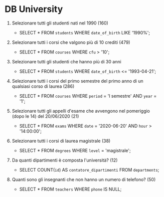 # DB University
1. Selezionare tutti gli studenti nati nel 1990 (160)
    - SELECT * FROM `students` WHERE `date_of_birth` LIKE '1990%'; 

2. Selezionare tutti i corsi che valgono più di 10 crediti (479)
    - SELECT * FROM `courses` WHERE `cfu` > '10'; 

3. Selezionare tutti gli studenti che hanno più di 30 anni
    - SELECT * FROM `students` WHERE `date_of_birth` <= '1993-04-21'; 

4. Selezionare tutti i corsi del primo semestre del primo anno di un qualsiasi corso di laurea (286)
    - SELECT * FROM `courses` WHERE `period` = 'I semestre' AND `year` = '1'; 

5. Selezionare tutti gli appelli d'esame che avvengono nel pomeriggio (dopo le 14) del 20/06/2020 (21)
    - SELECT * FROM `exams` WHERE `date` = '2020-06-20' AND `hour` > '14:00:00'; 

6. Selezionare tutti i corsi di laurea magistrale (38)
    - SELECT * FROM `degrees` WHERE `level` = 'magistrale'; 

7. Da quanti dipartimenti è composta l'università? (12)
    - SELECT COUNT(`id`) AS `contatore_dipartimenti` FROM `departments`; 

8. Quanti sono gli insegnanti che non hanno un numero di telefono? (50)
    - SELECT * FROM `teachers` WHERE `phone` IS NULL; 